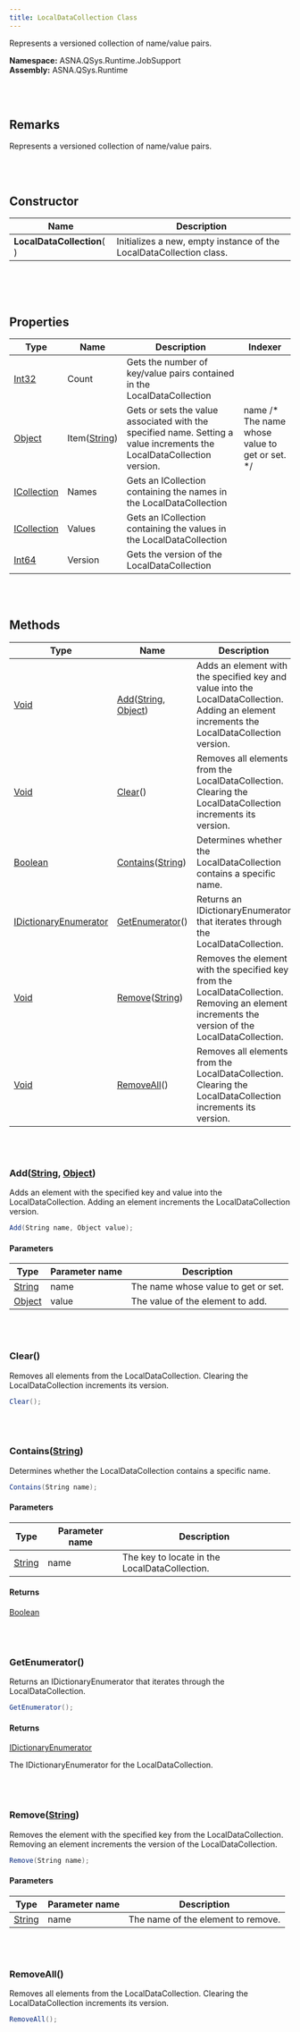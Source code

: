 ```yaml
---
title: LocalDataCollection Class
---
```


Represents a versioned collection of name/value pairs.

**Namespace:** ASNA.QSys.Runtime.JobSupport <br/>
**Assembly:** ASNA.QSys.Runtime

<br>
<br>

## Remarks

Represents a versioned collection of name/value pairs.

[//]: # ($$TODO: Complete the Remarks section.)

<br>
<br>

## Constructor

| Name |  Description 
| --- | --- 
| **LocalDataCollection**(  ) | Initializes a new, empty instance of the LocalDataCollection class.

<br>


<br>
<br>

## Properties

| Type | Name | Description | Indexer
| --- | --- | --- | --- 
| [Int32](https://docs.microsoft.com/en-us/dotnet/api/system.int32) | Count | Gets the number of key/value pairs contained in the LocalDataCollection | 
| [Object](https://docs.microsoft.com/en-us/dotnet/api/system.object) | Item([String](https://docs.microsoft.com/en-us/dotnet/api/system.string)) | Gets or sets the value associated with the specified name. Setting a value increments the LocalDataCollection version. | name /* The name whose value to get or set. */
| [ICollection](https://docs.microsoft.com/en-us/dotnet/api/system.collections.icollection) | Names | Gets an ICollection containing the names in the LocalDataCollection | 
| [ICollection](https://docs.microsoft.com/en-us/dotnet/api/system.collections.icollection) | Values | Gets an ICollection containing the values in the LocalDataCollection | 
| [Int64]($$TODO-Int64.html) | Version | Gets the version of the LocalDataCollection | 

<br>
<br>

## Methods

| Type | Name | Description | Return Description 
| --- | --- | --- | --- 
| [Void](https://docs.microsoft.com/en-us/dotnet/api/system.void) | [Add](#addstring-object)([String](https://docs.microsoft.com/en-us/dotnet/api/system.string), [Object](https://docs.microsoft.com/en-us/dotnet/api/system.object)) | Adds an element with the specified key and value into the LocalDataCollection. Adding an element increments the LocalDataCollection version. | 
| [Void](https://docs.microsoft.com/en-us/dotnet/api/system.void) | [Clear](#clear)() | Removes all elements from the LocalDataCollection. Clearing the LocalDataCollection increments its version. | 
| [Boolean](https://docs.microsoft.com/en-us/dotnet/api/system.boolean) | [Contains](#containsstring)([String](https://docs.microsoft.com/en-us/dotnet/api/system.string)) | Determines whether the LocalDataCollection contains a specific name. | 
| [IDictionaryEnumerator](https://docs.microsoft.com/en-us/dotnet/api/system.collections.idictionaryenumerator) | [GetEnumerator](#getenumerator)() | Returns an IDictionaryEnumerator that iterates through the LocalDataCollection. | The IDictionaryEnumerator for the LocalDataCollection.
| [Void](https://docs.microsoft.com/en-us/dotnet/api/system.void) | [Remove](#removestring)([String](https://docs.microsoft.com/en-us/dotnet/api/system.string)) | Removes the element with the specified key from the LocalDataCollection. Removing an element increments the version of the LocalDataCollection. | 
| [Void](https://docs.microsoft.com/en-us/dotnet/api/system.void) | [RemoveAll](#removeall)() | Removes all elements from the LocalDataCollection. Clearing the LocalDataCollection increments its version. | 

<br>
<br>

### Add([String](https://docs.microsoft.com/en-us/dotnet/api/system.string), [Object](https://docs.microsoft.com/en-us/dotnet/api/system.object))

Adds an element with the specified key and value into the LocalDataCollection. Adding an element increments the LocalDataCollection version.

```cs
Add(String name, Object value);
```

#### Parameters

| Type | Parameter name | Description
| --- | --- | ---
| [String](https://docs.microsoft.com/en-us/dotnet/api/system.string) | name | The name whose value to get or set. 
| [Object](https://docs.microsoft.com/en-us/dotnet/api/system.object) | value | The value of the element to add. 


<br>
<br>

### Clear()

Removes all elements from the LocalDataCollection. Clearing the LocalDataCollection increments its version.

```cs
Clear();
```


<br>
<br>

### Contains([String](https://docs.microsoft.com/en-us/dotnet/api/system.string))

Determines whether the LocalDataCollection contains a specific name.

```cs
Contains(String name);
```

#### Parameters

| Type | Parameter name | Description
| --- | --- | ---
| [String](https://docs.microsoft.com/en-us/dotnet/api/system.string) | name | The key to locate in the LocalDataCollection. 

#### Returns

[Boolean](https://docs.microsoft.com/en-us/dotnet/api/system.boolean)




<br>
<br>

### GetEnumerator()

Returns an IDictionaryEnumerator that iterates through the LocalDataCollection.

```cs
GetEnumerator();
```

#### Returns

[IDictionaryEnumerator](https://docs.microsoft.com/en-us/dotnet/api/system.collections.idictionaryenumerator)

The IDictionaryEnumerator for the LocalDataCollection.


<br>
<br>

### Remove([String](https://docs.microsoft.com/en-us/dotnet/api/system.string))

Removes the element with the specified key from the LocalDataCollection. Removing an element increments the version of the LocalDataCollection.

```cs
Remove(String name);
```

#### Parameters

| Type | Parameter name | Description
| --- | --- | ---
| [String](https://docs.microsoft.com/en-us/dotnet/api/system.string) | name | The name of the element to remove. 


<br>
<br>

### RemoveAll()

Removes all elements from the LocalDataCollection. Clearing the LocalDataCollection increments its version.

```cs
RemoveAll();
```


<br>
<br>

